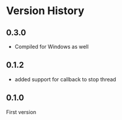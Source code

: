 Version History
===============

0.3.0
--------
* Compiled for Windows as well

0.1.2
--------
* added support for callback to stop thread

0.1.0
--------
First version
